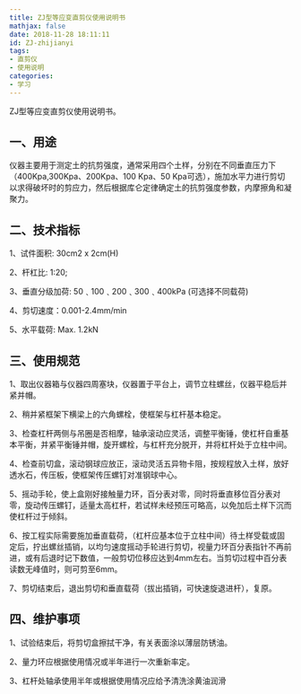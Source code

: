 ```yaml
---
title: ZJ型等应变直剪仪使用说明书
mathjax: false
date: 2018-11-28 18:11:11
id: ZJ-zhijianyi
tags: 
- 直剪仪
- 使用说明
categories:
- 学习
---
```


ZJ型等应变直剪仪使用说明书。

<!---more--->

## 一、用途

仪器主要用于测定土的抗剪强度，通常采用四个土样，分别在不同垂直压力下（400Kpa,300Kpa、200Kpa、100 Kpa、50 Kpa可选），施加水平力进行剪切以求得破坏时的剪应力，然后根据库仑定律确定土的抗剪强度参数，内摩擦角和凝聚力。

## 二、技术指标

1、试件面积: 30cm2 x 2cm(H)

2、杆杠比: 1:20;

3、垂直分级加荷: 50﹑100﹑200﹑300﹑400kPa (可选择不同载荷)

4、剪切速度：0.001-2.4mm/min

5、水平载荷: Max. 1.2kN

## 三、使用规范

1、取出仪器箱与仪器四周塞块，仪器置于平台上，调节立柱螺丝，仪器平稳后并紧并帽。

2、稍并紧框架下横梁上的六角螺栓，使框架与杠杆基本稳定。

3、检查杠杆两侧与吊圈是否相摩，轴承滚动应灵活，调整平衡锤，使杠杆自重基本平衡，并紧平衡锤并帽，旋开螺栓，与杠杆充分脱开，并将杠杆处于立柱中间。

4、检查前切盒，滚动钢球应放正，滚动灵活五异物卡阻，按规程放入土样，放好透水石，传压板，使框架传压螺钉对准钢球中心。

5、摇动手轮，使上盒刚好接触量力环，百分表对零，同时将垂直移位百分表对零，旋动传压螺钉，适量太高杠杆，若试样未经预压可略高，以免加后土样下沉而使杠杆过于倾斜。

6、按工程实际需要施加垂直载荷，（杠杆应基本位于立柱中间）待土样受载或固定后，拧出螺丝插销，以均匀速度摇动手轮进行剪切，视量力环百分表指针不再前进，或有后退时记下数值，一般剪切位移应达到4mm左右。当剪切过程中百分表读数无峰值时，则可剪至6mm。

7、剪切结束后，退出剪切和垂直载荷（拔出插销，可快速旋退进杆），复原。

## 四、维护事项

1、试验结束后，将剪切盒擦拭干净，有关表面涂以薄层防锈油。

2、量力环应根据使用情况或半年进行一次重新率定。

3、杠杆处轴承使用半年或根据使用情况应给予清洗涂黄油润滑

 